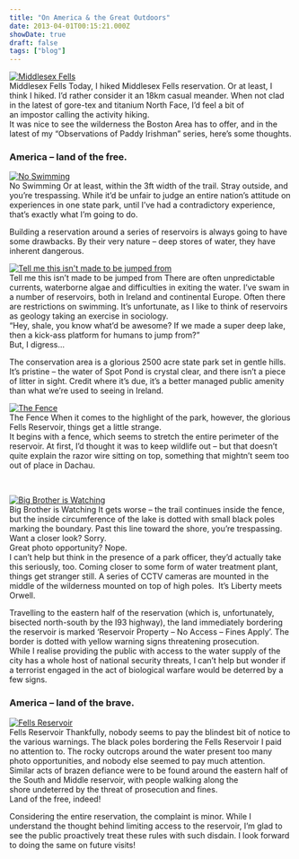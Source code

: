 ```yaml
---
title: "On America & the Great Outdoors"
date: 2013-04-01T00:15:21.000Z
showDate: true
draft: false
tags: ["blog"]
---
```



<span class="wp-caption alignright" id="attachment_384" style="width: 160px">[![Middlesex Fells](http://res.cloudinary.com/cianclarke/image/upload/c_crop,h_427,w_427,x_106,y_0/h_150,w_150/v1382804088/IMG_7499_eq1bbe.jpg)](http://res.cloudinary.com/cianclarke/image/upload/v1382804088/IMG_7499_eq1bbe.jpg)  
Middlesex Fells
</span>
Today, I hiked Middlesex Fells reservation. Or at least, I think I hiked. I’d rather consider it an 18km casual meander. When not clad in the latest of gore-tex and titanium North Face, I’d feel a bit of an impostor calling the activity hiking.  
 It was nice to see the wilderness the Boston Area has to offer, and in the latest of my “Observations of Paddy Irishman” series, here’s some thoughts.

###  America – land of the free.

<span class="wp-caption alignleft" id="attachment_383" style="width: 160px">[![No Swimming](http://res.cloudinary.com/cianclarke/image/upload/c_crop,h_427,w_427,x_106,y_0/h_150,w_150/v1382804089/IMG_7461_am2uol.jpg)](http://res.cloudinary.com/cianclarke/image/upload/v1382804089/IMG_7461_am2uol.jpg)  
No Swimming
</span>
Or at least, within the 3ft width of the trail. Stray outside, and you’re trespassing. While it’d be unfair to judge an entire nation’s attitude on experiences in one state park, until I’ve had a contradictory experience, that’s exactly what I’m going to do.

Building a reservation around a series of reservoirs is always going to have some drawbacks. By their very nature – deep stores of water, they have inherent dangerous.

<span class="wp-caption alignright" id="attachment_394" style="width: 160px">[![Tell me this isn't made to be jumped from](http://res.cloudinary.com/cianclarke/image/upload/v1382804087/IMG_7459_mljl1c.jpg)](http://res.cloudinary.com/cianclarke/image/upload/v1382804087/IMG_7459_mljl1c.jpg)  
Tell me this isn’t made to be jumped from
</span>
There are often unpredictable currents, waterborne algae and difficulties in exiting the water. I’ve swam in a number of reservoirs, both in Ireland and continental Europe. Often there are restrictions on swimming. It’s unfortunate, as I like to think of reservoirs as geology taking an exercise in sociology.  
 “Hey, shale, you know what’d be awesome? If we made a super deep lake, then a kick-ass platform for humans to jump from?”  
 But, I digress…

The conservation area is a glorious 2500 acre state park set in gentle hills. It’s pristine – the water of Spot Pond is crystal clear, and there isn’t a piece of litter in sight. Credit where it’s due, it’s a better managed public amenity than what we’re used to seeing in Ireland.

<span class="wp-caption alignleft" id="attachment_380" style="width: 160px">[![The Fence](http://res.cloudinary.com/cianclarke/image/upload/c_crop,h_427,w_427,x_106,y_0/h_150,w_150/v1382804093/IMG_7465_sbr3p2.jpg)](http://res.cloudinary.com/cianclarke/image/upload/v1382804093/IMG_7465_sbr3p2.jpg)  
The Fence
</span>
When it comes to the highlight of the park, however, the glorious Fells Reservoir, things get a little strange.  
 It begins with a fence, which seems to stretch the entire perimeter of the reservoir. At first, I’d thought it was to keep wildlife out – but that doesn’t quite explain the razor wire sitting on top, something that mightn’t seem too out of place in Dachau.

 

<span class="wp-caption alignright" id="attachment_401" style="width: 128px">[![Big Brother is Watching](http://res.cloudinary.com/cianclarke/image/upload/v1382804085/IMG_7460_zj3ybg.jpg)](http://res.cloudinary.com/cianclarke/image/upload/v1382804085/IMG_7460_zj3ybg.jpg)  
Big Brother is Watching
</span>
It gets worse – the trail continues inside the fence, but the inside circumference of the lake is dotted with small black poles marking the boundary. Past this line toward the shore, you’re trespassing.  
 Want a closer look? Sorry.  
 Great photo opportunity? Nope.  
 I can’t help but think in the presence of a park officer, they’d actually take this seriously, too. Coming closer to some form of water treatment plant, things get stranger still. A series of CCTV cameras are mounted in the middle of the wilderness mounted on top of high poles.  It’s Liberty meets Orwell.

Travelling to the eastern half of the reservation (which is, unfortunately, bisected north-south by the I93 highway), the land immediately bordering the reservoir is marked ‘Reservoir Property – No Access – Fines Apply’. The border is dotted with yellow warning signs threatening prosecution.  
 While I realise providing the public with access to the water supply of the city has a whole host of national security threats, I can’t help but wonder if a terrorist engaged in the act of biological warfare would be deterred by a few signs.

###  America – land of the brave.

<span class="wp-caption alignleft" id="attachment_381" style="width: 160px">[![Fells Reservoir](http://res.cloudinary.com/cianclarke/image/upload/c_crop,h_427,w_427,x_106,y_0/h_150,w_150/v1382804092/IMG_7466_bcll0a.jpg)](http://res.cloudinary.com/cianclarke/image/upload/v1382804092/IMG_7466_bcll0a.jpg)  
Fells Reservoir
</span>
Thankfully, nobody seems to pay the blindest bit of notice to the various warnings. The black poles bordering the Fells Reservoir I paid no attention to. The rocky outcrops around the water present too many photo opportunities, and nobody else seemed to pay much attention. Similar acts of brazen defiance were to be found around the eastern half of the South and Middle reservoir, with people walking along the shore undeterred by the threat of prosecution and fines.  
 Land of the free, indeed!

Considering the entire reservation, the complaint is minor. While I understand the thought behind limiting access to the reservoir, I’m glad to see the public proactively treat these rules with such disdain. I look forward to doing the same on future visits!



